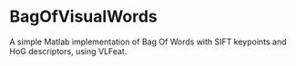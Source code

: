 BagOfVisualWords
================

A simple Matlab implementation of Bag Of Words with SIFT keypoints and HoG descriptors, using VLFeat.
